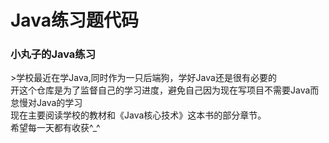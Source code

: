Java练习题代码
===

<h3>小丸子的Java练习</h3>
>学校最近在学Java,同时作为一只后端狗，学好Java还是很有必要的</br>
开这个仓库是为了监督自己的学习进度，避免自己因为现在写项目不需要Java而怠慢对Java的学习</br>
现在主要阅读学校的教材和《Java核心技术》这本书的部分章节。</br>
希望每一天都有收获^_^
